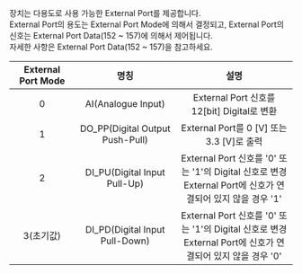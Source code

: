 장치는 다용도로 사용 가능한 External Port를 제공합니다.  
External Port의 용도는 External Port Mode에 의해서 결정되고, External Port의 신호는 External Port Data(152 ~ 157)에 의해서 제어됩니다.  
자세한 사항은 External Port Data(152 ~ 157)을 참고하세요.

|External Port Mode|명칭|설명|
| :---: | :---: | :---: |
|0|AI(Analogue Input)|External Port 신호를 12[bit] Digital로 변환|
|1|DO_PP(Digital Output Push-Pull)|External Port를 0 [V] 또는3.3 [V]로 출력|
|2|DI_PU(Digital Input Pull-Up)|External Port 신호를 '0' 또는 '1'의 Digital 신호로 변경<br />External Port에 신호가 연결되어 있지 않을 경우 '1'|
|3(초기값)|DI_PD(Digital Input Pull-Down)|External Port 신호를 '0' 또는 '1'의 Digital 신호로 변경<br />External Port에 신호가 연결되어 있지 않을 경우 '0'|
